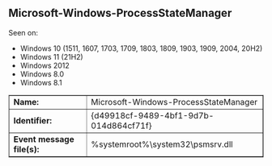 ## Microsoft-Windows-ProcessStateManager

Seen on:
* Windows 10 (1511, 1607, 1703, 1709, 1803, 1809, 1903, 1909, 2004, 20H2)
* Windows 11 (21H2)
* Windows 2012
* Windows 8.0
* Windows 8.1

<table border="1" class="docutils">
  <tbody>
    <tr>
      <td><b>Name:</b></td>
      <td>Microsoft-Windows-ProcessStateManager</td>
    </tr>
    <tr>
      <td><b>Identifier:</b></td>
      <td>{d49918cf-9489-4bf1-9d7b-014d864cf71f}</td>
    </tr>
    <tr>
      <td><b>Event message file(s):</b></td>
      <td>%systemroot%\system32\psmsrv.dll</td>
    </tr>
  </tbody>
</table>

&nbsp;


